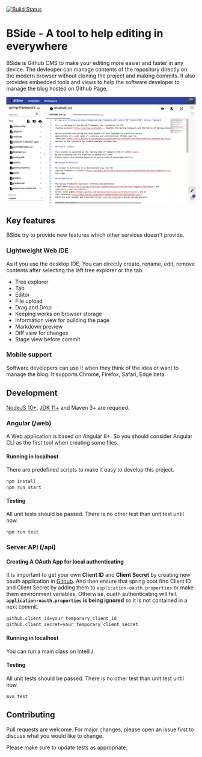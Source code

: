 [![Build Status](https://travis-ci.com/qwefgh90/bside.svg?token=Vrzzw2fF82tTqGZK6PrG&branch=master)](https://travis-ci.com/qwefgh90/bside)

# BSide - A tool to help editing in everywhere
BSide is Github CMS to make your editing more easier and faster in any device.
The devleoper can manage contents of the repository directly on the modern browser without cloning the project and making commits.
It also provides embedded tools and views to help the software developer to manage the blog hosted on Github Page.

<img src="src/docs/screenshot.png">

## Key features

BSide try to provide new features which other services doesn't provide.

### Lightweight Web IDE

As if you use the desktop IDE, You can directly create, rename, edit, remove contents after selecting the left tree explorer or the tab. 

- Tree explorer
- Tab
- Editor
- File upload
- Drag and Drop
- Keeping works on browser storage
- Information view for building the page
- Markdown preview
- Diff view for changes
- Stage view before commit

### Mobile support

Software developers can use it when they think of the idea or want to manage the blog. 
It supports Chrome, Firefox, Safari, Edge beta.

## Development

[NodeJS 10+](https://nodejs.org/ko/download/), [JDK 11+](https://jdk.java.net/archive/) and Maven 3+ are requried.

### Angular (/web)

A Web application is based on Angular 8+. So you should consider Angular CLI as the first tool when creating some files.

#### Running in localhost

There are predefined scripts to make it easy to develop this project.

```
npm install
npm run start
```

#### Testing

All unit tests should be passed. There is no other test than unit test until now.

```
npm run test
```

### Server API (/api)

#### Creating A OAuth App for local authenticating

It is important to get your own **Client ID** and **Client Secret** by creating new oauth application in [Github](https://github.com/settings/developers).
And then ensure that spring boot find Client ID and Client Secret by adding them to `application-oauth.properties` or make them environment variables. Otherwise, ouath authenticating will fail. **`application-oauth.properties` is being ignored** so it is not contained in a next commit.

``` properties
github.client_id=your_temporary_client_id
github.client_secret=your_temporary_client_secret
```

#### Running in localhost

You can run a main class on IntelliJ.

#### Testing

All unit tests should be passed. There is no other test than unit test until now.

```
mvn test
```

## Contributing

Pull requests are welcome. For major changes, please open an issue first to discuss what you would like to change.

Please make sure to update tests as appropriate.